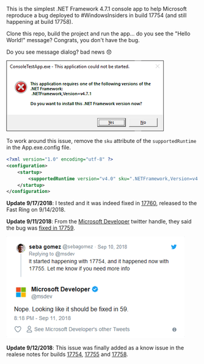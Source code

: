 This is the simplest .NET Framework 4.7.1 console app to help Microsoft reproduce a bug deployed to #WindowsInsiders in build 17754 (and still happening at build 17758).

Clone this repo, build the project and run the app... do you see the "Hello World!" message? Congrats, you don't have the bug.

Do you see message dialog? bad news 😞

![](res/error.png?raw=true)

To work around this issue, remove the `sku` attribute of the `supportedRuntime` in the App.exe.config file.

```xml
<?xml version="1.0" encoding="utf-8" ?>
<configuration>
    <startup> 
        <supportedRuntime version="v4.0" sku=".NETFramework,Version=v4.7.1" />
    </startup>
</configuration>
```

**Update 9/17/2018**: I tested and it was indeed fixed in [17760](https://blogs.windows.com/windowsexperience/2018/09/14/announcing-windows-10-insider-preview-build-17760/), released to the Fast Ring on 9/14/2018.

**Update 9/11/2018**: From the [Microsoft Developer](https://twitter.com/msdev) twitter handle, they said the bug was [fixed in 17759](https://twitter.com/msdev/status/1039654320034258947).

[![](res/msdevtwit.png?raw=true)](https://twitter.com/msdev/status/1039654320034258947)

**Update 9/12/2018**: This issue was finally added as a know issue in the realese notes for builds [17754](https://blogs.windows.com/windowsexperience/2018/09/05/announcing-windows-10-insider-preview-build-17754/), [17755](https://blogs.windows.com/windowsexperience/2018/09/07/announcing-windows-10-insider-preview-build-17755/) and [17758](https://blogs.windows.com/windowsexperience/2018/09/11/announcing-windows-10-insider-preview-build-17758/).